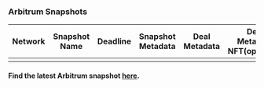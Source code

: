 
### Arbitrum Snapshots

| Network | Snapshot Name | Deadline | Snapshot Metadata | Deal Metadata | Deal Metadata NFT(opensea) |
| :-: | :-: | :-: | :-: | :-: | :-: |
|     |     |     |     |     |     |
#### Find the latest Arbitrum snapshot [here](https://developer.arbitrum.io/node-running/how-tos/running-an-archive-node).
